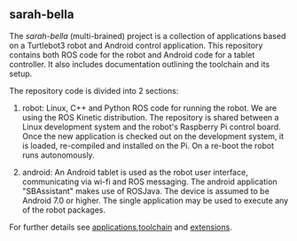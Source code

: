 ## sarah-bella
The *sarah-bella* (multi-brained) project is a collection of applications based on a Turtlebot3 robot and Android control application. This repository contains both ROS code for the robot and
Android code for a tablet controller. It also includes documentation outlining the toolchain and its setup.

The repository code is divided into 2 sections:

1) robot: Linux, C++ and Python ROS code for running the robot. We are using the ROS Kinetic distribution. The repository is shared between a Linux development system and the robot's Raspberry Pi control board. Once the new application is checked out on the development system, it is loaded, re-compiled and installed on the Pi. On a re-boot the robot runs autonomously.

2) android: An Android tablet is used as the robot user interface, communicating via wi-fi and ROS messaging. The android application
 "SBAssistant" makes use of ROSJava. The device is assumed to be Android 7.0 or higher. The single application may be used to execute any of the robot packages.

 For further details see [applications](http://github.com/chuckcoughlin/sarah-bella/tree/master/docs/applications.md),[toolchain](https://github.com/chuckcoughlin/sarah-bella/tree/master/docs/toolchain.md) and [extensions](https://github.com/chuckcoughlin/sarah-bella/tree/master/docs/extensions.md).
